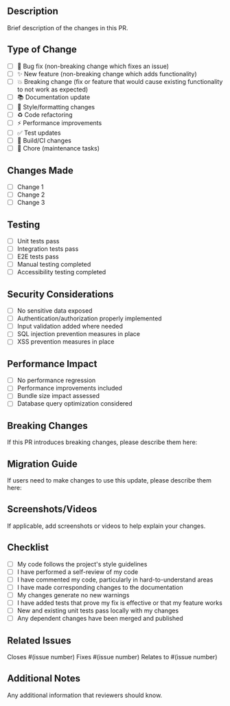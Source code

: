 ## Description

Brief description of the changes in this PR.

## Type of Change

- [ ] 🐛 Bug fix (non-breaking change which fixes an issue)
- [ ] ✨ New feature (non-breaking change which adds functionality)
- [ ] 💥 Breaking change (fix or feature that would cause existing functionality to not work as expected)
- [ ] 📚 Documentation update
- [ ] 🎨 Style/formatting changes
- [ ] ♻️ Code refactoring
- [ ] ⚡ Performance improvements
- [ ] ✅ Test updates
- [ ] 🔧 Build/CI changes
- [ ] 🧹 Chore (maintenance tasks)

## Changes Made

- [ ] Change 1
- [ ] Change 2
- [ ] Change 3

## Testing

- [ ] Unit tests pass
- [ ] Integration tests pass
- [ ] E2E tests pass
- [ ] Manual testing completed
- [ ] Accessibility testing completed

## Security Considerations

- [ ] No sensitive data exposed
- [ ] Authentication/authorization properly implemented
- [ ] Input validation added where needed
- [ ] SQL injection prevention measures in place
- [ ] XSS prevention measures in place

## Performance Impact

- [ ] No performance regression
- [ ] Performance improvements included
- [ ] Bundle size impact assessed
- [ ] Database query optimization considered

## Breaking Changes

If this PR introduces breaking changes, please describe them here:

## Migration Guide

If users need to make changes to use this update, please describe them here:

## Screenshots/Videos

If applicable, add screenshots or videos to help explain your changes.

## Checklist

- [ ] My code follows the project's style guidelines
- [ ] I have performed a self-review of my code
- [ ] I have commented my code, particularly in hard-to-understand areas
- [ ] I have made corresponding changes to the documentation
- [ ] My changes generate no new warnings
- [ ] I have added tests that prove my fix is effective or that my feature works
- [ ] New and existing unit tests pass locally with my changes
- [ ] Any dependent changes have been merged and published

## Related Issues

Closes #(issue number)
Fixes #(issue number)
Relates to #(issue number)

## Additional Notes

Any additional information that reviewers should know.
